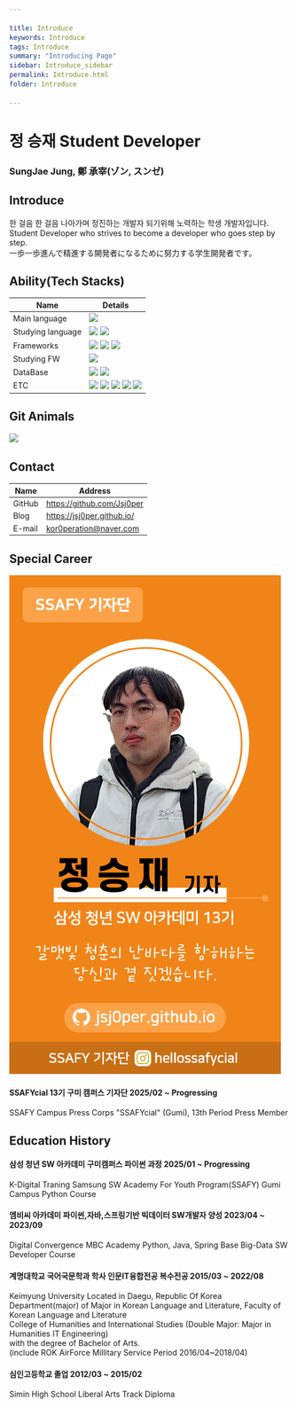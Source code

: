 ```yaml
---

title: Introduce
keywords: Introduce
tags: Introduce
summary: "Introducing Page"
sidebar: Introduce_sidebar
permalink: Introduce.html
folder: Introduce

---
```

# 정 승재 Student Developer

### SungJae Jung, 鄭 承宰(ゾン, スンゼ)


## Introduce

한 걸음 한 걸음 나아가며 정진하는 개발자 되기위해 노력하는 학생 개발자입니다.  
Student Developer who strives to become a developer who goes step by step.  
一歩一歩進んで精進する開発者になるために努力する学生開発者です。

## Ability(Tech Stacks)

| Name       | Details                                                                                                                                                                                                      |
| ---------- | ------------------------------------------------------------------------------------------------------------------------------------------------------------------------------------------------------------ |
| Main language   | <img src="https://img.shields.io/badge/Python-3776AB?style=for-the-badge&logo=Python&logoColor=yellow"> |
| Studying language   | <img src="https://img.shields.io/badge/java-E11F21?style=for-the-badge&logo=OpenJDK&logoColor=white"> <img src="https://img.shields.io/badge/Ruby-CC342D?style=for-the-badge&logo=Ruby&logoColor=white">  |
| Frameworks | <img src="https://img.shields.io/badge/django-%23092E20.svg?style=for-the-badge&logo=django&logoColor=white"> <img src="https://img.shields.io/badge/Jekyll-CC0000?style=for-the-badge&logo=Jekyll&logoColor=white"> <img src="https://img.shields.io/badge/bootstrap-%238511FA.svg?style=for-the-badge&logo=bootstrap&logoColor=white"> |
| Studying FW | <img src="https://img.shields.io/badge/spring-6DB33F?style=for-the-badge&logo=Spring&logoColor=white"> |
| DataBase   | <img src="https://img.shields.io/badge/sqlite-%2307405e.svg?style=for-the-badge&logo=sqlite&logoColor=white"> <img src="https://img.shields.io/badge/MySQL-4479A1?style=for-the-badge&logo=MySQL&logoColor=white"> |
| ETC        | <img src="https://img.shields.io/badge/git-F05032?style=for-the-badge&logo=git&logoColor=white"> <img src="https://img.shields.io/badge/notion-000000?style=for-the-badge&logo=Notion&logoColor=white"> <img src="https://img.shields.io/badge/Adobe%20Premiere%20Pro-9999FF.svg?style=for-the-badge&logo=Adobe%20Premiere%20Pro&logoColor=white"> <img src="https://img.shields.io/badge/adobe%20photoshop-%2331A8FF.svg?style=for-the-badge&logo=adobe%20photoshop&logoColor=white"> <img src="https://img.shields.io/badge/Canva-%2300C4CC.svg?style=for-the-badge&logo=Canva&logoColor=white"> |
## Git Animals

<a href="https://github.com/devxb/gitanimals">
  <img src="https://render.gitanimals.org/farms/Jsj0per"/>
</a>

## Contact


| Name   | Address                    |
| ------ | -------------------------- |
| GitHub | https://github.com/Jsj0per |
| Blog   | https://jsj0per.github.io/ |
| E-mail | kor0peration@naver.com     |

## Special Career

![SSAFYcial_namecard](/pages/SSAFYcial/SSAFYcial_namecard.png)

#### SSAFYcial 13기 구미 캠퍼스 기자단 2025/02 ~ Progressing  

SSAFY Campus Press Corps "SSAFYcial" (Gumi), 13th Period Press Member  

## Education History

#### 삼성 청년 SW 아카데미 구미캠퍼스 파이썬 과정                                   2025/01 ~ Progressing

K-Digital Traning Samsung SW Academy For Youth Program(SSAFY) Gumi Campus Python Course  

#### 엠비씨 아카데미 파이썬,자바,스프링기반 빅데이터 SW개발자 양성                      2023/04 ~ 2023/09  

Digital Convergence MBC Academy Python, Java, Spring Base Big-Data SW Developer Course  

#### 계명대학교 국어국문학과 학사 인문IT융합전공 복수전공                               2015/03 ~ 2022/08  

Keimyung University Located in Daegu, Republic Of Korea  
Department(major) of Major in Korean Language and Literature, Faculty of Korean Language and Literature  
College of Humanities and International Studies (Double Major: Major in Humanities IT Engineering)  
with the degree of Bachelor of Arts.  
(include ROK AirForce Millitary Service Period 2016/04~2018/04)  

#### 심인고등학교 졸업                                                                  2012/03 ~ 2015/02
Simin High School Liberal Arts Track Diploma  
